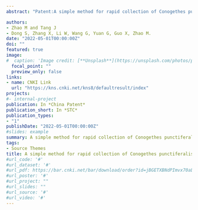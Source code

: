 ```yaml
---
abstract: "Patent:A simple method for rapid collection of Conogethes punctiferalis eggs"

authors:
- Zhao M and Tang J
- Dong S, Zhang X, Li W, Wang G, Yuan G, Guo X, Zhao M.
date: "2022-05-01T00:00:00Z"
doi: ""
featured: true
image:
#  caption: 'Image credit: [**Unsplash**](https://unsplash.com/photos/pLCdAaMFLTE)'
  focal_point: ""
  preview_only: false
links:
- name: CNKI Link
  url: "https://kns.cnki.net/kns8/defaultresult/index"
projects:
#- internal-project
publication: In *China Patent*
publication_short: In *STC*
publication_types:
- "1"
publishDate: "2022-05-01T00:00:00Z"
#slides: example
summary: A simple method for rapid collection of Conogethes punctiferalis eggs
tags:
- Source Themes
title: A simple method for rapid collection of Conogethes punctiferalis eggs
#url_code: '#'
#url_dataset: '#'
#url_pdf: https://bar.cnki.net/bar/download/order?id=jBGETXBNdPImvx70aLAuJNkmCU6okkZraK6eufDh%2F8ooIjsEuYC2lf1vthMXTAIaFaO1MlTsWgEh3UiKfLaz36xnN7MNvkXWGZUba%2BcRApCwXIF%2BjT5ZrL4dqkZCAeeVof3qKwknhwX8C3IU4gyNz7HPcVHHELBOqmzEj1HTGjQcQT%2Fr2OYX7SV1XYXaDzFd1ciR2PxfVfkgOb2TDEt48HIRaXudfgr3CVXTlNe04mU%3D
#url_poster: '#'
#url_project: ""
#url_slides: ""
#url_source: '#'
#url_video: '#'
---
```


